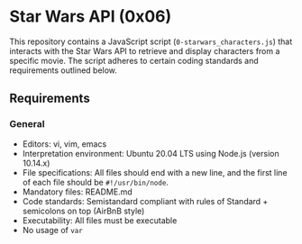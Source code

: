 # Star Wars API (0x06)

This repository contains a JavaScript script (`0-starwars_characters.js`) that interacts with the Star Wars API to retrieve and display characters from a specific movie. The script adheres to certain coding standards and requirements outlined below.

## Requirements

### General

- Editors: vi, vim, emacs
- Interpretation environment: Ubuntu 20.04 LTS using Node.js (version 10.14.x)
- File specifications: All files should end with a new line, and the first line of each file should be `#!/usr/bin/node`.
- Mandatory files: README.md
- Code standards: Semistandard compliant with rules of Standard + semicolons on top (AirBnB style)
- Executability: All files must be executable
- No usage of `var`
